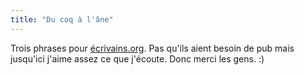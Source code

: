 ```yaml
---
title: "Du coq à l'âne"
---
```


Trois phrases pour [écrivains.org](http://www.ecrivains.org). Pas qu'ils aient
besoin de pub mais jusqu'ici j'aime assez ce que j'écoute. Donc merci les
gens. :)

